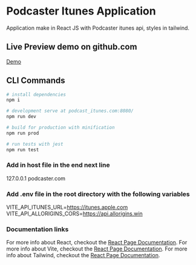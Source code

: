 # Podcaster Itunes Application
Application make in React JS with Podcaster itunes api, styles in tailwind.

## Live Preview demo on github.com
[Demo](https://hbened01.github.io/podcast-itunes/)

## CLI Commands

```bash
# install dependencies
npm i

# development serve at podcast_itunes.com:8080/
npm run dev

# build for production with minification
npm run prod

# run tests with jest
npm run test
```

### Add in host file in the end next line
127.0.0.1     podcaster.com

### Add .env file in the root directory with the following variables
VITE_API_ITUNES_URL=https://itunes.apple.com
VITE_API_ALLORIGINS_CORS=https://api.allorigins.win

### Documentation links
For more info about React, checkout the [React Page Documentation](https://beta.es.reactjs.org/).
For more info about Vite, checkout the [React Page Documentation](https://vitejs.dev/guide/).
For more info about Tailwind, checkout the [React Page Documentation](https://tailwindcss.com/docs/installation/).
